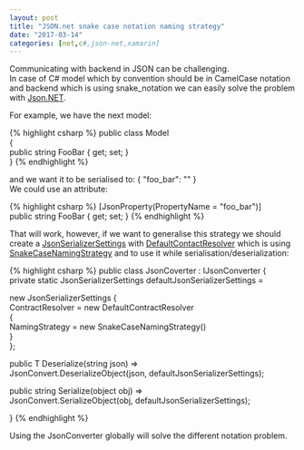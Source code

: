 ```yaml
---
layout: post
title: "JSON.net snake case notation naming strategy"
date: "2017-03-14"
categories: [net,c#,json-net,xamarin]
---
```


Communicating with backend in JSON can be challenging.  
In case of C# model which by convention should be in CamelCase notation and backend which is using snake\_notation we can easily solve the problem with [Json.NET](http://www.newtonsoft.com/json).  
  
For example, we have the next model:  
  
{% highlight csharp %}
public class Model  
{  
  public string FooBar { get; set; }  
}
{% endhighlight %}
  
and we want it to be serialised to: { "foo\_bar": "" }  
We could use an attribute:  
  
{% highlight csharp %}
\[JsonProperty(PropertyName = "foo\_bar")\]  
public string FooBar { get; set; }
{% endhighlight %}

That will work, however, if we want to generalise this strategy we should create a [JsonSerializerSettings](http://www.newtonsoft.com/json/help/html/T_Newtonsoft_Json_JsonSerializerSettings.htm) with [DefaultContactResolver](http://www.newtonsoft.com/json/help/html/T_Newtonsoft_Json_Serialization_DefaultContractResolver.htm) which is using [SnakeCaseNamingStrategy](http://www.newtonsoft.com/json/help/html/T_Newtonsoft_Json_Serialization_SnakeCaseNamingStrategy.htm) and to use it while serialisation/deserialization:  
  
{% highlight csharp %}
public class JsonCoverter : IJsonConverter
{  
 private static JsonSerializerSettings defaultJsonSerializerSettings = 

new JsonSerializerSettings
 {  
  ContractResolver = new DefaultContractResolver  
  {  
   NamingStrategy = new SnakeCaseNamingStrategy()  
  }  
 };  
      
 public T Deserialize(string json) =>  
  JsonConvert.DeserializeObject(json, defaultJsonSerializerSettings);  
        
 public string Serialize(object obj) =>  
  JsonConvert.SerializeObject(obj, defaultJsonSerializerSettings);  
     
}
{% endhighlight %}

Using the JsonConverter globally will solve the different notation problem.
